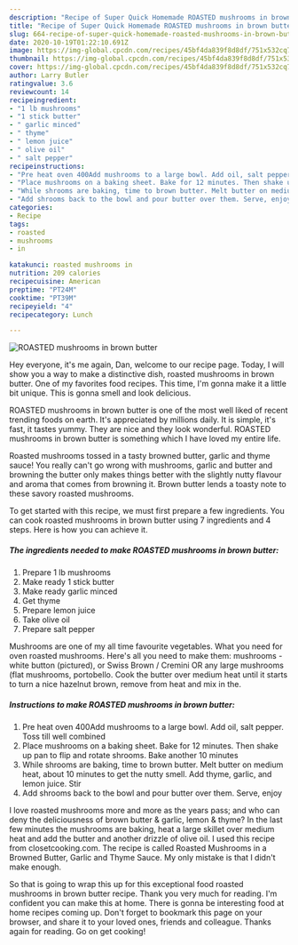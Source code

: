 ```yaml
---
description: "Recipe of Super Quick Homemade ROASTED mushrooms in brown butter"
title: "Recipe of Super Quick Homemade ROASTED mushrooms in brown butter"
slug: 664-recipe-of-super-quick-homemade-roasted-mushrooms-in-brown-butter
date: 2020-10-19T01:22:10.691Z
image: https://img-global.cpcdn.com/recipes/45bf4da839f8d8df/751x532cq70/roasted-mushrooms-in-brown-butter-recipe-main-photo.jpg
thumbnail: https://img-global.cpcdn.com/recipes/45bf4da839f8d8df/751x532cq70/roasted-mushrooms-in-brown-butter-recipe-main-photo.jpg
cover: https://img-global.cpcdn.com/recipes/45bf4da839f8d8df/751x532cq70/roasted-mushrooms-in-brown-butter-recipe-main-photo.jpg
author: Larry Butler
ratingvalue: 3.6
reviewcount: 14
recipeingredient:
- "1 lb mushrooms"
- "1 stick butter"
- " garlic minced"
- " thyme"
- " lemon juice"
- " olive oil"
- " salt pepper"
recipeinstructions:
- "Pre heat oven 400Add mushrooms to a large bowl. Add oil, salt pepper. Toss till well combined"
- "Place mushrooms on a baking sheet. Bake for 12 minutes. Then shake up pan to flip and rotate shrooms. Bake another 10 minutes"
- "While shrooms are baking, time to brown butter. Melt butter on medium heat, about 10 minutes to get the nutty smell. Add thyme, garlic, and lemon juice. Stir"
- "Add shrooms back to the bowl and pour butter over them. Serve, enjoy"
categories:
- Recipe
tags:
- roasted
- mushrooms
- in

katakunci: roasted mushrooms in 
nutrition: 209 calories
recipecuisine: American
preptime: "PT24M"
cooktime: "PT39M"
recipeyield: "4"
recipecategory: Lunch

---
```



![ROASTED mushrooms in brown butter](https://img-global.cpcdn.com/recipes/45bf4da839f8d8df/751x532cq70/roasted-mushrooms-in-brown-butter-recipe-main-photo.jpg)

Hey everyone, it's me again, Dan, welcome to our recipe page. Today, I will show you a way to make a distinctive dish, roasted mushrooms in brown butter. One of my favorites food recipes. This time, I'm gonna make it a little bit unique. This is gonna smell and look delicious.

ROASTED mushrooms in brown butter is one of the most well liked of recent trending foods on earth. It's appreciated by millions daily. It is simple, it's fast, it tastes yummy. They are nice and they look wonderful. ROASTED mushrooms in brown butter is something which I have loved my entire life.

Roasted mushrooms tossed in a tasty browned butter, garlic and thyme sauce! You really can&#39;t go wrong with mushrooms, garlic and butter and browning the butter only makes things better with the slightly nutty flavour and aroma that comes from browning it. Brown butter lends a toasty note to these savory roasted mushrooms.


To get started with this recipe, we must first prepare a few ingredients. You can cook roasted mushrooms in brown butter using 7 ingredients and 4 steps. Here is how you can achieve it.

<!--inarticleads1-->

##### The ingredients needed to make ROASTED mushrooms in brown butter:

1. Prepare 1 lb mushrooms
1. Make ready 1 stick butter
1. Make ready  garlic minced
1. Get  thyme
1. Prepare  lemon juice
1. Take  olive oil
1. Prepare  salt pepper


Mushrooms are one of my all time favourite vegetables. What you need for oven roasted mushrooms. Here&#39;s all you need to make them: mushrooms - white button (pictured), or Swiss Brown / Cremini OR any large mushrooms (flat mushrooms, portobello. Cook the butter over medium heat until it starts to turn a nice hazelnut brown, remove from heat and mix in the. 

<!--inarticleads2-->

##### Instructions to make ROASTED mushrooms in brown butter:

1. Pre heat oven 400Add mushrooms to a large bowl. Add oil, salt pepper. Toss till well combined
1. Place mushrooms on a baking sheet. Bake for 12 minutes. Then shake up pan to flip and rotate shrooms. Bake another 10 minutes
1. While shrooms are baking, time to brown butter. Melt butter on medium heat, about 10 minutes to get the nutty smell. Add thyme, garlic, and lemon juice. Stir
1. Add shrooms back to the bowl and pour butter over them. Serve, enjoy


I love roasted mushrooms more and more as the years pass; and who can deny the deliciousness of brown butter &amp; garlic, lemon &amp; thyme? In the last few minutes the mushrooms are baking, heat a large skillet over medium heat and add the butter and another drizzle of olive oil. I used this recipe from closetcooking.com. The recipe is called Roasted Mushrooms in a Browned Butter, Garlic and Thyme Sauce. My only mistake is that I didn&#39;t make enough. 

So that is going to wrap this up for this exceptional food roasted mushrooms in brown butter recipe. Thank you very much for reading. I'm confident you can make this at home. There is gonna be interesting food at home recipes coming up. Don't forget to bookmark this page on your browser, and share it to your loved ones, friends and colleague. Thanks again for reading. Go on get cooking!
